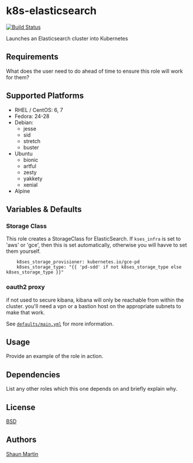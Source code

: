 # k8s-elasticsearch

[![Build Status](https://travis-ci.org/inhumantsar/ansible-role-k8s-elasticsearch.svg?branch=master)](https://travis-ci.org/inhumantsar/ansible-role-k8s-elasticsearch)

Launches an Elasticsearch cluster into Kubernetes

## Requirements

What does the user need to do ahead of time to ensure this role will work for them?

## Supported Platforms

* RHEL / CentOS: 6, 7      
* Fedora: 24-28      
* Debian:
    - jesse
    - sid
    - stretch
    - buster      
* Ubuntu
    - bionic
    - artful
    - zesty
    - yakkety
    - xenial
* Alpine

## Variables & Defaults

### Storage Class

This role creates a StorageClass for ElasticSearch. If `kses_infra` is set to 'aws' or 'gce', then this is set automatically, otherwise you will havve to set them yourself. 

```
    k8ses_storage_provisioner: kubernetes.io/gce-pd
    k8ses_storage_type: "{{ 'pd-sdd' if not k8ses_storage_type else k8ses_storage_type }}"
```

### oauth2 proxy

if not used to secure kibana, kibana will only be reachable from within the cluster. you'll need a vpn or a bastion host on the appropriate subnets to make that work.

See [`defaults/main.yml`](defaults/main.yml) for more information.

## Usage

Provide an example of the role in action.

## Dependencies

List any other roles which this one depends on and briefly explain why.

## License
[BSD](LICENSE)

## Authors
[Shaun Martin](https://github.com/inhumantsar)